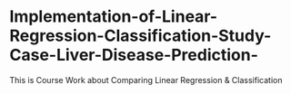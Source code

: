 # Implementation-of-Linear-Regression-Classification-Study-Case-Liver-Disease-Prediction-
This is Course Work about Comparing Linear Regression &amp; Classification 
